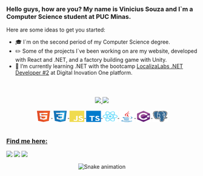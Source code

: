 ### Hello guys, how are you? My name is Vinicius Souza and I\`m a Computer Science student at PUC Minas.

Here are some ideas to get you started:

- 🎓 I\`m on the second period of my Computer Science degree.
- ✏️ Some of the projects I\`ve been working on are my website, developed with React and .NET, and a factory building game with Unity.
- 🌱 I’m currently learning .NET with the bootcamp [LocalizaLabs .NET Developer #2](https://web.dio.me/track/localiza-net-developer-2?tab=path) at Digital Inovation One platform. 

#

<br>

<div align="center">
  <a href="https://github.com/vfsouza">
  <img height="180em" src="https://github-readme-stats.vercel.app/api?username=vfsouza&show_icons=true&theme=dracula&include_all_commits=true&count_private=true&hide_border=true"/>
  <img height="180em" src="https://github-readme-stats.vercel.app/api/top-langs/?username=vfsouza&layout=compact&langs_count=7&theme=dracula&hide_border=true&"/>
</div>
  
<div align="center"><br>
  <img align="center" alt="html" height="30" width="40" src="https://raw.githubusercontent.com/devicons/devicon/master/icons/html5/html5-original.svg">
  <img align="center" alt="css" height="30" width="40" src="https://raw.githubusercontent.com/devicons/devicon/master/icons/css3/css3-original.svg">
  <img align="center" alt="javascript" height="30" width="40" src="https://raw.githubusercontent.com/devicons/devicon/master/icons/javascript/javascript-plain.svg">
  <img align="center" alt="typescript" height="30" width="40" src="https://raw.githubusercontent.com/devicons/devicon/master/icons/typescript/typescript-plain.svg">
  <img align="center" alt="react" height="30" width="40" src="https://raw.githubusercontent.com/devicons/devicon/master/icons/react/react-original.svg">
  <img align="center" alt="java" height="30" width="40" src="https://raw.githubusercontent.com/devicons/devicon/master/icons/java/java-original.svg">
  <img align="center" alt="csharp" height="30" width="40" src="https://raw.githubusercontent.com/devicons/devicon/master/icons/csharp/csharp-original.svg">
  <img align="center" alt="java" height="30" width="40" src="https://raw.githubusercontent.com/devicons/devicon/master/icons/postgresql/postgresql-original.svg">
</div>
  
#

### Find me here:
<div> 
  <a href="https://www.instagram.com/vinicius.fsouza/" target="_blank"><img src="https://img.shields.io/badge/-Instagram-%23E4405F?style=for-the-badge&logo=instagram&logoColor=white" target="_blank"></a>
  <a href="https://www.linkedin.com/in/vinicius-ferreira-de-souza-973b66209/" target="_blank"><img src="https://img.shields.io/badge/-LinkedIn-%230077B5?style=for-the-badge&logo=linkedin&logoColor=white" target="_blank"></a>
  <a href = "mailto:vifsouzaa@gmail.com"><img src="https://img.shields.io/badge/-Gmail-%23333?style=for-the-badge&logo=gmail&logoColor=white" target="_blank"></a> 
  <div align="center" >
    
  ![Snake animation](https://github.com/vfsouza/vfsouza/blob/output/github-contribution-grid-snake.svg)
    
  </div>
</div>

